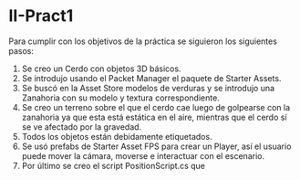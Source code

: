 # II-Pract1
Para cumplir con los objetivos de la práctica se siguieron los siguientes pasos:
1. Se creo un Cerdo con objetos 3D básicos.
2. Se introdujo usando el Packet Manager el paquete de Starter Assets.
3. Se buscó en la Asset Store modelos de verduras y se introdujo una Zanahoria con su modelo y textura correspondiente.
4. Se creo un terreno sobre el que el cerdo cae luego de golpearse con la zanahoria ya que esta está estática en el aire, mientras que el cerdo sí se ve afectado por la gravedad.
5. Todos los objetos están debidamente etiquetados.
6. Se usó prefabs de Starter Asset FPS para crear un Player, así el usuario puede mover la cámara, moverse e interactuar con el escenario.
7. Por último se creo el script PositionScript.cs que 
